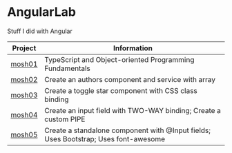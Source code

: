# AngularLab
Stuff I did with Angular

Project | Information
--- | ---
[mosh01](https://github.com/rdquintas/AngularLab/tree/master/mosh01) | TypeScript and Object-oriented Programming Fundamentals
[mosh02](https://github.com/rdquintas/AngularLab/tree/master/mosh02) | Create an authors component and service with array
[mosh03](https://github.com/rdquintas/AngularLab/tree/master/mosh03) | Create a toggle star component with CSS class binding
[mosh04](https://github.com/rdquintas/AngularLab/tree/master/mosh04) | Create an input field with TWO-WAY binding; Create a custom PIPE
[mosh05](https://github.com/rdquintas/AngularLab/tree/master/mosh05) | Create a standalone component with @Input fields; Uses Bootstrap; Uses font-awesome
